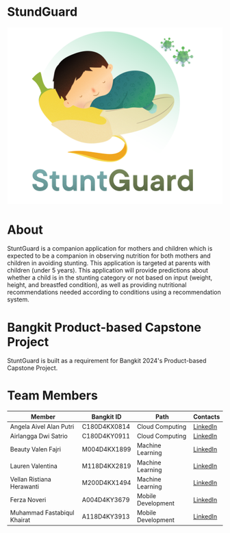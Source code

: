 # StundGuard

<div align="center">
	<img src="logo_stuntguard_2.png">
</div>

# About
StuntGuard is a companion application for mothers and children which is expected to be a companion in observing nutrition for both mothers and children in avoiding stunting. This application is targeted at parents with children (under 5 years). This application will provide predictions about whether a child is in the stunting category or not based on input (weight, height, and breastfed condition), as well as providing nutritional recommendations needed according to conditions using a recommendation system.

# Bangkit Product-based Capstone Project
StuntGuard is built as a requirement for Bangkit 2024's Product-based Capstone Project.


# Team Members
| Member | Bangkit ID | Path | Contacts |
| ------ | ---------- | ---- | -------- |
| Angela Aivel Alan Putri | C180D4KX0814 | Cloud Computing | <a href="https://www.linkedin.com/in/angela-aivel/">LinkedIn</a> |
| Airlangga Dwi Satrio | C180D4KY0911 | Cloud Computing | <a href="https://www.linkedin.com/in/airlanggadwisatrio/">LinkedIn</a> |
| Beauty Valen Fajri | M004D4KX1899 | Machine Learning | <a href="https://www.linkedin.com/in/beautyvalenfajri/">LinkedIn</a> |
| Lauren Valentina | M118D4KX2819 | Machine Learning | <a href="https://www.linkedin.com/in/lauren-valentina-3a4105224/">LinkedIn</a> |
| Vellan Ristiana Herawanti | M200D4KX1494 | Machine Learning | <a href="https://www.linkedin.com/in/vellanristianaherawanti/">LinkedIn</a> |
| Ferza Noveri | A004D4KY3679 | Mobile Development | <a href="https://www.linkedin.com/in/ferzanoveri/">LinkedIn</a> |
| Muhammad Fastabiqul Khairat | A118D4KY3913 | Mobile Development | <a href="https://www.linkedin.com/in/muhammad-fastabiqul-khairat-996709226/">LinkedIn</a> |
